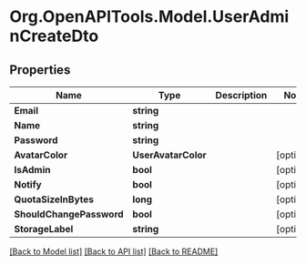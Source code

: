 # Org.OpenAPITools.Model.UserAdminCreateDto

## Properties

Name | Type | Description | Notes
------------ | ------------- | ------------- | -------------
**Email** | **string** |  | 
**Name** | **string** |  | 
**Password** | **string** |  | 
**AvatarColor** | **UserAvatarColor** |  | [optional] 
**IsAdmin** | **bool** |  | [optional] 
**Notify** | **bool** |  | [optional] 
**QuotaSizeInBytes** | **long** |  | [optional] 
**ShouldChangePassword** | **bool** |  | [optional] 
**StorageLabel** | **string** |  | [optional] 

[[Back to Model list]](../../README.md#documentation-for-models) [[Back to API list]](../../README.md#documentation-for-api-endpoints) [[Back to README]](../../README.md)

